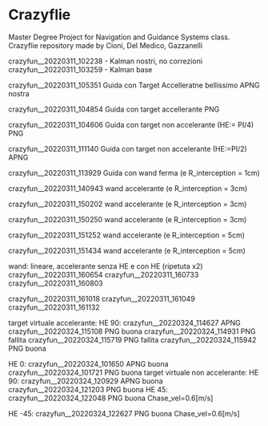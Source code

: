 # Crazyflie
Master Degree Project for Navigation and Guidance Systems class. 
Crazyflie repository made by Cioni, Del Medico, Gazzanelli

crazyfun__20220311_102238 - Kalman nostri, no correzioni
crazyfun__20220311_103259 - Kalman base

crazyfun__20220311_105351 Guida con Target Accelleratne bellissimo APNG nostra

crazyfun__20220311_104854 Guida con target accellerante PNG 

crazyfun__20220311_104606 Guida con target non accelerante (HE:= PI/4)  PNG

crazyfun__20220311_111140 Guida con target non accelerante (HE:=PI/2) APNG 

crazyfun__20220311_113929 Guida con wand ferma (e R_interception = 1cm)

crazyfun__20220311_140943 wand accelerante (e R_interception = 3cm)

crazyfun__20220311_150202 wand accelerante (e R_interception = 3cm)

crazyfun__20220311_150250 wand accelerante (e R_interception = 3cm)

crazyfun__20220311_151252 wand accelerante (e R_interception = 5cm)

crazyfun__20220311_151434 wand accelerante (e R_interception = 5cm)

wand: lineare, accelerante senza HE e con HE
(ripetuta x2)
crazyfun__20220311_160654
crazyfun__20220311_160733
crazyfun__20220311_160803

crazyfun__20220311_161018
crazyfun__20220311_161049
crazyfun__20220311_161132

target virtuale accelerante:
HE 90: crazyfun__20220324_114627 APNG
       crazyfun__20220324_115108 PNG buona
       crazyfun__20220324_114931 PNG fallita
       crazyfun__20220324_115719 PNG fallita
       crazyfun__20220324_115942 PNG buona

HE 0: crazyfun__20220324_101650 APNG buona
      crazyfun__20220324_101721 PNG buona
target virtuale non accelerante:
HE 90:
        crazyfun__20220324_120929 APNG buona
        crazyfun__20220324_121203 PNG buona
HE 45:
    crazyfun__20220324_122048 PNG buona Chase_vel=0.6[m/s]

HE -45:
    crazyfun__20220324_122627 PNG buona Chase_vel=0.6[m/s]
        
